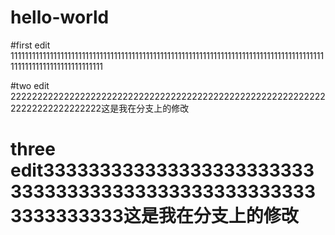 # hello-world

#first edit 111111111111111111111111111111111111111111111111111111111111111111111111111111111111111111111111111111111111111111


#two edit 2222222222222222222222222222222222222222222222222222222222222222222222222222这是我在分支上的修改



# three edit3333333333333333333333333333333333333333333333333333333333333这是我在分支上的修改
